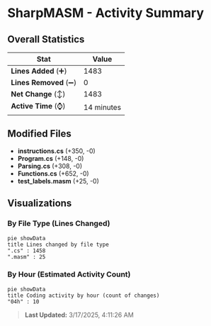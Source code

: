# SharpMASM - Activity Summary 

## Overall Statistics

| Stat                   | Value                                                             |
| ---------------------- | ----------------------------------------------------------------- |
| **Lines Added** (➕)   | 1483                                          |
| **Lines Removed** (➖) | 0                                        |
| **Net Change** (↕)    | 1483                |
| **Active Time** (⌚)   | 14 minutes |


## Modified Files
- **instructions.cs** (+350, -0)
- **Program.cs** (+148, -0)
- **Parsing.cs** (+308, -0)
- **Functions.cs** (+652, -0)
- **test_labels.masm** (+25, -0)

## Visualizations

### By File Type (Lines Changed)

```mermaid
pie showData
title Lines changed by file type
".cs" : 1458
".masm" : 25
```

### By Hour (Estimated Activity Count)

```mermaid
pie showData
title Coding activity by hour (count of changes)
"04h" : 10
```


> **Last Updated:** 3/17/2025, 4:11:26 AM